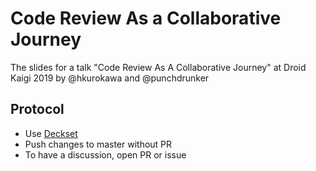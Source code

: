 # Code Review As a Collaborative Journey
The slides for a talk "Code Review As A Collaborative Journey" at Droid Kaigi 2019 by @hkurokawa and @punchdrunker
## Protocol
- Use [Deckset](https://www.deckset.com/)
- Push changes to master without PR
- To have a discussion, open PR or issue
